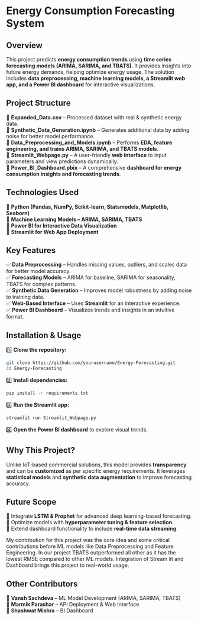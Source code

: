 # Energy Consumption Forecasting System
## **Overview**  
This project predicts **energy consumption trends** using **time series forecasting models (ARIMA, SARIMA, and TBATS)**. It provides insights into future energy demands, helping optimize energy usage. The solution includes **data preprocessing, machine learning models, a Streamlit web app, and a Power BI dashboard** for interactive visualizations.  
## **Project Structure**  
📂 **Expanded_Data.csv** – Processed dataset with real & synthetic energy data.  
📂 **Synthetic_Data_Generation.ipynb** – Generates additional data by adding noise for better model performance.  
📂 **Data_Preprocessing_and_Models.ipynb** – Performs **EDA, feature engineering, and trains ARIMA, SARIMA, and TBATS models**.  
📂 **Streamlit_Webpage.py** – A user-friendly **web interface** to input parameters and view predictions dynamically.  
📂 **Power_BI_Dashboard.pbix** – A comprehensive **dashboard for energy consumption insights and forecasting trends**.  

## **Technologies Used**  
🔹 **Python (Pandas, NumPy, Scikit-learn, Statsmodels, Matplotlib, Seaborn)**  
🔹 **Machine Learning Models – ARIMA, SARIMA, TBATS**  
🔹 **Power BI for Interactive Data Visualization**  
🔹 **Streamlit for Web App Deployment**  

## **Key Features**  
✅ **Data Preprocessing** – Handles missing values, outliers, and scales data for better model accuracy.  
✅ **Forecasting Models** – ARIMA for baseline, SARIMA for seasonality, TBATS for complex patterns.  
✅ **Synthetic Data Generation** – Improves model robustness by adding noise to training data.  
✅ **Web-Based Interface** – Uses **Streamlit** for an interactive experience.  
✅ **Power BI Dashboard** – Visualizes trends and insights in an intuitive format.  

## **Installation & Usage**  
1️⃣ **Clone the repository:**  
```bash
git clone https://github.com/yourusername/Energy-Forecasting.git
cd Energy-Forecasting
```
2️⃣ **Install dependencies:**  
```bash
pip install -r requirements.txt
```
3️⃣ **Run the Streamlit app:**  
```bash
streamlit run Streamlit_Webpage.py
```
4️⃣ **Open the Power BI dashboard** to explore visual trends.  

## **Why This Project?**  
Unlike IoT-based commercial solutions, this model provides **transparency** and can be **customized** as per specific energy requirements. It leverages **statistical models** and **synthetic data augmentation** to improve forecasting accuracy.  

## **Future Scope**  
🚀 Integrate **LSTM & Prophet** for advanced deep learning-based forecasting.  
🚀 Optimize models with **hyperparameter tuning & feature selection**.  
🚀 Extend dashboard functionality to include **real-time data streaming**.  

My contribution for this project was the core idea and some critical contributions before ML models like Data Preprocessing and Feature Engineering. In our project TBATS outperformed all other as it has the lowest RMSE compared to other ML models. Integration of Stream lit and Dashboard brings this project to real-world usage. 

## **Other Contributors**  
👤 **Vansh Sachdeva** – ML Model Development (ARIMA, SARIMA, TBATS)  
👤 **Marmik Parashar** – API Deployment & Web Interface  
👤 **Shashwat Mishra** – BI Dashboard


